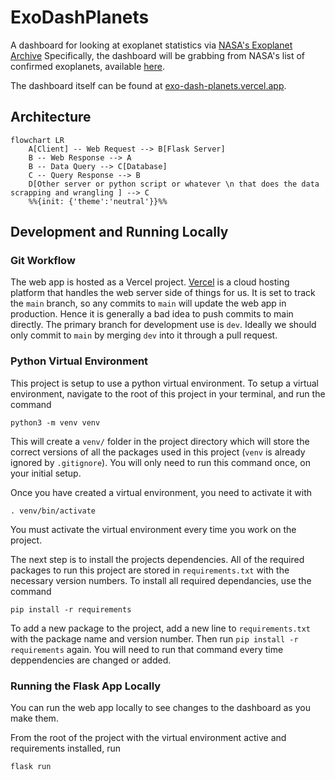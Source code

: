 # ExoDashPlanets

A dashboard for looking at exoplanet statistics via [NASA's Exoplanet Archive](https://exoplanetarchive.ipac.caltech.edu)
Specifically, the dashboard will be grabbing from NASA's list of confirmed exoplanets, available [here](https://exoplanetarchive.ipac.caltech.edu/cgi-bin/TblView/nph-tblView?app=ExoTbls&config=PS).


The dashboard itself can be found at [exo-dash-planets.vercel.app](https://exo-dash-planets.vercel.app).

## Architecture
```mermaid
flowchart LR
    A[Client] -- Web Request --> B[Flask Server]
    B -- Web Response --> A
    B -- Data Query --> C[Database]
    C -- Query Response --> B
    D[Other server or python script or whatever \n that does the data scrapping and wrangling ] --> C
    %%{init: {'theme':'neutral'}}%%
 ```


## Development and Running Locally

### Git Workflow
The web app is hosted as a Vercel project. [Vercel](https://vercel.com/) is a cloud hosting platform that handles the web server side of things for us. It is set to track the `main` branch, so any commits to `main` will update the web app in production. Hence it is generally a bad idea to push commits to main directly. The primary branch for development use is `dev`. Ideally we should only commit to `main` by merging `dev` into it through a pull request.

### Python Virtual Environment

This project is setup to use a python virtual environment. 
To setup a virtual environment, navigate to the root of this project in your terminal, and run the command
```
python3 -m venv venv
```
This will create a `venv/` folder in the project directory which will store the correct versions of all the packages used in this project (`venv` is already ignored by `.gitignore`). 
You will only need to run this command once, on your initial setup.

Once you have created a virtual environment, you need to activate it with
```
. venv/bin/activate
```
You must activate the virtual environment every time you work on the project.

The next step is to install the projects dependencies. All of the required packages to run this project are stored in `requirements.txt` with the necessary version numbers.
To install all required dependancies, use the command
```
pip install -r requirements
```

To add a new package to the project, add a new line to `requirements.txt` with the package name and version number. Then run `pip install -r requirements` again. You will need to run that command every time deppendencies are changed or added.

### Running the Flask App Locally
You can run the web app locally to see changes to the dashboard as you make them.

From the root of the project with the virtual environment active and requirements installed, run
```
flask run
```
